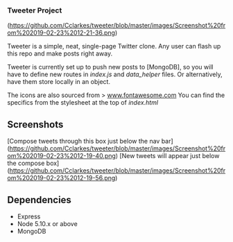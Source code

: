 ### Tweeter Project
(https://github.com/Cclarkes/tweeter/blob/master/images/Screenshot%20from%202019-02-23%2012-21-36.png)
        
Tweeter is a simple, neat, single-page Twitter clone. Any user can flash up this repo and make posts right away. 

Tweeter is currently set up to push new posts to [MongoDB], so you will have to define new routes in *index.js* and *data_helper*
files. Or alternatively, have them store locally in an object.

The icons are also sourced from > www.fontawesome.com
You can find the specifics from the stylesheet at the top of *index.html*
 ## Screenshots
 
 [Compose tweets through this box just below the nav bar] (https://github.com/Cclarkes/tweeter/blob/master/images/Screenshot%20from%202019-02-23%2012-19-40.png)
 [New tweets will appear just below the compose box] (https://github.com/Cclarkes/tweeter/blob/master/images/Screenshot%20from%202019-02-23%2012-19-56.png)

## Dependencies

- Express
- Node 5.10.x or above
- MongoDB
